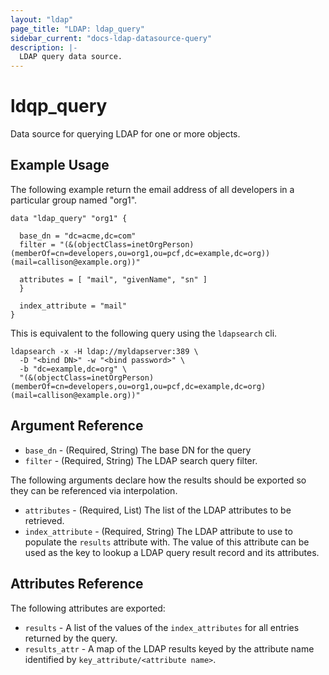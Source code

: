 ```yaml
---
layout: "ldap"
page_title: "LDAP: ldap_query"
sidebar_current: "docs-ldap-datasource-query"
description: |-
  LDAP query data source.
---
```


# ldqp\_query

Data source for querying LDAP for one or more objects.

## Example Usage

The following example return the email address of all developers in a particular group named "org1".

```
data "ldap_query" "org1" {

  base_dn = "dc=acme,dc=com"
  filter = "(&(objectClass=inetOrgPerson)(memberOf=cn=developers,ou=org1,ou=pcf,dc=example,dc=org))(mail=callison@example.org))"

  attributes = [ "mail", "givenName", "sn" ]
  }

  index_attribute = "mail"
}
```

This is equivalent to the following query using the `ldapsearch` cli.

```
ldapsearch -x -H ldap://myldapserver:389 \
  -D "<bind DN>" -w "<bind password>" \
  -b "dc=example,dc=org" \
  "(&(objectClass=inetOrgPerson)(memberOf=cn=developers,ou=org1,ou=pcf,dc=example,dc=org)(mail=callison@example.org))"
``` 

## Argument Reference

* `base_dn` - (Required, String) The base DN for the query
* `filter` - (Required, String) The LDAP search query filter.

The following arguments declare how the results should be exported so they can be referenced via interpolation.

* `attributes` - (Required, List) The list of the LDAP attributes to be retrieved. 
* `index_attribute` - (Required, String) The LDAP attribute to use to populate the `results` attribute with. The value of this attribute can be used as the key to lookup a LDAP query result record and its attributes.

## Attributes Reference

The following attributes are exported:

* `results` - A list of the values of the `index_attributes` for all entries returned by the query.
* `results_attr` - A map of the LDAP results keyed by the attribute name identified by `key_attribute/<attribute name>`.
